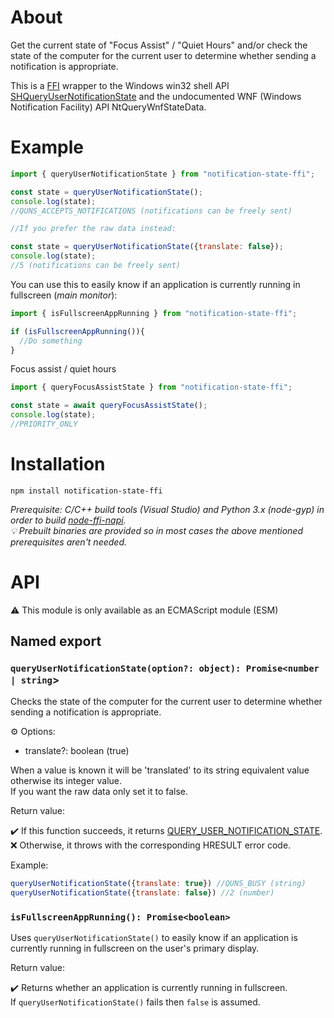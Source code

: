 About
=====

Get the current state of "Focus Assist" / "Quiet Hours" and/or check the state of the computer for the current user to determine whether sending a notification is appropriate.<br/>

This is a [FFI](https://en.wikipedia.org/wiki/Foreign_function_interface) wrapper to the Windows win32 shell API [SHQueryUserNotificationState](https://docs.microsoft.com/en-us/windows/win32/api/shellapi/nf-shellapi-shqueryusernotificationstate) and the undocumented WNF (Windows Notification Facility) API NtQueryWnfStateData.

Example
=======

```js
import { queryUserNotificationState } from "notification-state-ffi";

const state = queryUserNotificationState();
console.log(state); 
//QUNS_ACCEPTS_NOTIFICATIONS (notifications can be freely sent) 

//If you prefer the raw data instead:

const state = queryUserNotificationState({translate: false});
console.log(state); 
//5 (notifications can be freely sent)
```

You can use this to easily know if an application is currently running in fullscreen (_main monitor_):

```js
import { isFullscreenAppRunning } from "notification-state-ffi";

if (isFullscreenAppRunning()){
  //Do something
}
```

Focus assist / quiet hours

```js
import { queryFocusAssistState } from "notification-state-ffi";

const state = await queryFocusAssistState();
console.log(state);
//PRIORITY_ONLY
```

Installation
============

```
npm install notification-state-ffi
```

_Prerequisite: C/C++ build tools (Visual Studio) and Python 3.x (node-gyp) in order to build [node-ffi-napi](https://www.npmjs.com/package/ffi-napi)._<br/>
_💡 Prebuilt binaries are provided so in most cases the above mentioned prerequisites aren't needed._

API
===

⚠️ This module is only available as an ECMAScript module (ESM)<br />

## Named export

### `queryUserNotificationState(option?: object): Promise<number | string`>

Checks the state of the computer for the current user to determine whether sending a notification is appropriate.

⚙️ Options:

- translate?: boolean (true)

When a value is known it will be 'translated' to its string equivalent value otherwise its integer value.<br/>
If you want the raw data only set it to false.

Return value:

✔️ If this function succeeds, it returns [QUERY_USER_NOTIFICATION_STATE](https://docs.microsoft.com/en-us/windows/win32/api/shellapi/ne-shellapi-query_user_notification_state).<br/>
❌ Otherwise, it throws with the corresponding HRESULT error code.

Example:

```js
queryUserNotificationState({translate: true}) //QUNS_BUSY (string)
queryUserNotificationState({translate: false}) //2 (number)
```

### `isFullscreenAppRunning(): Promise<boolean>`

Uses `queryUserNotificationState()` to easily know if an application is currently running in fullscreen on the user's primary display.

Return value:

✔️ Returns whether an application is currently running in fullscreen.<br/>
If `queryUserNotificationState()` fails then `false` is assumed.